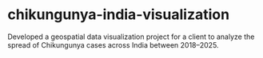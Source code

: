 # chikungunya-india-visualization
Developed a geospatial data visualization project for a client to analyze the spread of Chikungunya cases across India between 2018–2025.
